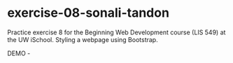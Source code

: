 # exercise-08-sonali-tandon
Practice exercise 8 for the Beginning Web Development course (LIS 549) at the UW iSchool.
Styling a webpage using Bootstrap.

DEMO - 
